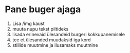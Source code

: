 # Pane buger ajaga

1. Lisa /img kaust
2. muuta nupu tekst piltideks 
3. lisada erinevaid ülesandeid burgeri kokkupanemisele
4. tee et ülesanded muudaksid iga kord
5. stiilide muutmine ja ilusamaks muutmine 
